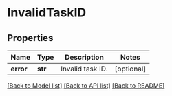 # InvalidTaskID

## Properties
Name | Type | Description | Notes
------------ | ------------- | ------------- | -------------
**error** | **str** | Invalid task ID. | [optional] 

[[Back to Model list]](../README.md#documentation-for-models) [[Back to API list]](../README.md#documentation-for-api-endpoints) [[Back to README]](../README.md)

